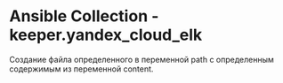 # Ansible Collection - keeper.yandex_cloud_elk

Создание файла определенного в переменной path с определенным содержимым из переменной content.
